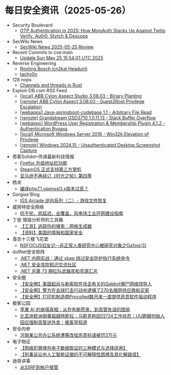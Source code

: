 # 每日安全资讯（2025-05-26）

- Security Boulevard
  - [OTP Authentication in 2025: How MojoAuth Stacks Up Against Twilio Verify, Auth0, Stytch & Descope](https://securityboulevard.com/2025/05/otp-authentication-in-2025-how-mojoauth-stacks-up-against-twilio-verify-auth0-stytch-descope/?utm_source=rss&utm_medium=rss&utm_campaign=otp-authentication-in-2025-how-mojoauth-stacks-up-against-twilio-verify-auth0-stytch-descope)
- SecWiki News
  - [SecWiki News 2025-05-25 Review](http://www.sec-wiki.com/?2025-05-25)
- Recent Commits to cve:main
  - [Update Sun May 25 15:54:01 UTC 2025](https://github.com/trickest/cve/commit/43d8c499df8efb8d4ed7378e978f61cda9f6dc3a)
- Reverse Engineering
  - [Rooting Bosch lcn2kai Headunit](https://www.reddit.com/r/ReverseEngineering/comments/1kvg4l3/rooting_bosch_lcn2kai_headunit/)
  - [tachy0n](https://www.reddit.com/r/ReverseEngineering/comments/1kus300/tachy0n/)
- 128 nops
  - [Channels and threads in Rust](https://carstein.github.io/rust/2025/05/25/two-layers.html)
- Exploit-DB.com RSS Feed
  - [[local] ABB Cylon Aspect Studio 3.08.03 - Binary Planting](https://www.exploit-db.com/exploits/52306)
  - [[remote] ABB Cylon Aspect 3.08.03 - Guest2Root Privilege Escalation](https://www.exploit-db.com/exploits/52305)
  - [[webapps] Java-springboot-codebase 1.1 - Arbitrary File Read](https://www.exploit-db.com/exploits/52304)
  - [[remote] Grandstream GSD3710 1.0.11.13 - Stack Buffer Overflow](https://www.exploit-db.com/exploits/52303)
  - [[webapps] WordPress User Registration & Membership Plugin 4.1.2 - Authentication Bypass](https://www.exploit-db.com/exploits/52302)
  - [[local] Microsoft Windows Server 2016 - Win32k Elevation of Privilege](https://www.exploit-db.com/exploits/52301)
  - [[remote] Windows 2024.15 - Unauthenticated Desktop Screenshot Capture](https://www.exploit-db.com/exploits/52300)
- 奇客Solidot–传递最新科技情报
  - [Firefox 升级地址栏功能](https://www.solidot.org/story?sid=81388)
  - [SteamOS 正式支持第三方掌机](https://www.solidot.org/story?sid=81387)
  - [亚马逊不再续订《时光之轮》第四季](https://www.solidot.org/story?sid=81386)
- 杨龙
  - [编译php7.1 openssl3.x版本过高？](https://www.yanglong.pro/%e7%bc%96%e8%af%91php7-1-openssl3-x%e7%89%88%e6%9c%ac%e8%bf%87%e9%ab%98%ef%bc%9f/)
- Gorgias'Blog
  - [IGS Arcade 逆向系列（二）- 游戏文件恢复](https://gorgias.me/2025/05/25/IGS_Arcade_RE_2/)
- 威努特安全网络
  - [抗干扰、低延迟、全覆盖，风电场工业环网建设指南](https://mp.weixin.qq.com/s?__biz=MzAwNTgyODU3NQ==&mid=2651133168&idx=1&sn=897c1ddaa290a2f5004d8e0bd630ee58)
- 丁爸 情报分析师的工具箱
  - [【工具】追踪你的搜索：网格生成器](https://mp.weixin.qq.com/s?__biz=MzI2MTE0NTE3Mw==&mid=2651150092&idx=1&sn=eab8815b2c6e98e601440357673b0978)
  - [【资料】美国的情报和国家安全](https://mp.weixin.qq.com/s?__biz=MzI2MTE0NTE3Mw==&mid=2651150092&idx=2&sn=71654f3c3d70152f0aaf5f861a19ff8b)
- 青衣十三楼飞花堂
  - [NSFOCUS旧友记--非正常人类研究中心被研究对象之Ga1ois(3)](https://mp.weixin.qq.com/s?__biz=MzUzMjQyMDE3Ng==&mid=2247488320&idx=1&sn=9423b163927d984b1de8d3b849bc02ec)
- dotNet安全矩阵
  - [.NET 内网实战：通过 xbap 绕过安全防护执行系统命令](https://mp.weixin.qq.com/s?__biz=MzUyOTc3NTQ5MA==&mid=2247499734&idx=1&sn=38b732abea5f55da2c11338a0d2a608c)
  - [.NET 安全攻防知识交流社区](https://mp.weixin.qq.com/s?__biz=MzUyOTc3NTQ5MA==&mid=2247499734&idx=2&sn=298d077630a0ab8cc906523c371a55a5)
  - [.NET 总第 73 期红队武器库和资源汇总](https://mp.weixin.qq.com/s?__biz=MzUyOTc3NTQ5MA==&mid=2247499734&idx=3&sn=b80be1ce63bfc4ccb53814e5b0e5de01)
- 安全圈
  - [【安全圈】美国起诉与勒索软件攻击有关的Qakbot僵尸网络领导人](https://mp.weixin.qq.com/s?__biz=MzIzMzE4NDU1OQ==&mid=2652069814&idx=1&sn=55315ce70af7e756bc81036d3ab03200)
  - [【安全圈】警方在全球打击行动中逮捕了270名暗网供应商和买家](https://mp.weixin.qq.com/s?__biz=MzIzMzE4NDU1OQ==&mid=2652069814&idx=2&sn=4cc21b93ac0eef3c3791ae5c524b40d5)
  - [【安全圈】打印机制造商Procolled数月来一直提供恶意软件驱动程序](https://mp.weixin.qq.com/s?__biz=MzIzMzE4NDU1OQ==&mid=2652069814&idx=3&sn=1ae16215ca2bb8677fe32b72a17c1cbc)
- 极客公园
  - [苹果 AI 的崩塌真相：从乔布斯愿景，到高管失误的困局](https://mp.weixin.qq.com/s?__biz=MTMwNDMwODQ0MQ==&mid=2653080107&idx=1&sn=6c39c2625e645b92db8fd314e88c68ce)
  - [比亚迪欧洲销量超越特斯拉；马斯克称回归724工作状态；UU跑腿创始人回应强制高管送外卖｜极客早知道](https://mp.weixin.qq.com/s?__biz=MTMwNDMwODQ0MQ==&mid=2653080163&idx=1&sn=1a8cdbd4174fcfaed1d8b2fd1719c994)
- 安全内参
  - [河南某公司办公系统遭篡改挂恶意标语被罚3万元](https://mp.weixin.qq.com/s?__biz=MzI4NDY2MDMwMw==&mid=2247514413&idx=1&sn=72a307ba87230821ffaea7f5dcf40c79)
- 电子物证
  - [【网络犯罪境外电子数据取证的三种模式与选择适用】](https://mp.weixin.qq.com/s?__biz=MzAwNDcwMDgzMA==&mid=2651048452&idx=1&sn=18573584ba60f8bbe83ae05543ba4f07)
  - [【刑事诉讼中人工智能证据的不可解释性困境及其化解路径】](https://mp.weixin.qq.com/s?__biz=MzAwNDcwMDgzMA==&mid=2651048452&idx=2&sn=73565d9b686385b629fcaa7543c5bf33)
- 迪哥讲事
  - [从SSRF到帐户接管](https://mp.weixin.qq.com/s?__biz=MzIzMTIzNTM0MA==&mid=2247497646&idx=1&sn=6cf2bfc7c0825057e9feec696adecf4c)
